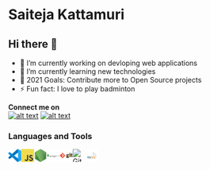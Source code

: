 # Saiteja Kattamuri

## Hi there 👋

- 🔭 I’m currently working on devloping web applications
- 🌱 I’m currently learning new technologies
- 🥅 2021 Goals: Contribute more to Open Source projects
- ⚡ Fun fact: I love to play badminton

**Connect me on**
</br>
[![alt text][1.1]][1]
[![alt text][2.1]][2]

[1.1]: https://i.imgur.com/tXSoThF.png
[2.1]:https://i.imgur.com/P3YfQoD.png
[1]: https://twitter.com/
[2]: https://www.facebook.com/kattamuri.saiteja/

### Languages and Tools

<img align="left" alt="Visual Studio Code" width="26px" src="https://raw.githubusercontent.com/github/explore/80688e429a7d4ef2fca1e82350fe8e3517d3494d/topics/visual-studio-code/visual-studio-code.png" />
<img align="left" alt="JavaScript" width="26px" src="https://raw.githubusercontent.com/github/explore/80688e429a7d4ef2fca1e82350fe8e3517d3494d/topics/javascript/javascript.png" />
<img align="left" alt="Node.js" width="26px" src="https://raw.githubusercontent.com/github/explore/80688e429a7d4ef2fca1e82350fe8e3517d3494d/topics/nodejs/nodejs.png" />
<img align="" alt="MySQL" width="26px" src="https://raw.githubusercontent.com/github/explore/80688e429a7d4ef2fca1e82350fe8e3517d3494d/topics/mysql/mysql.png" />
<img align="left" alt="MongoDB" width="26px" src="https://raw.githubusercontent.com/github/explore/80688e429a7d4ef2fca1e82350fe8e3517d3494d/topics/mongodb/mongodb.png" />
<img align="left" alt="Git" width="26px" src="https://raw.githubusercontent.com/github/explore/80688e429a7d4ef2fca1e82350fe8e3517d3494d/topics/git/git.png" />

<img align="left" alt="Git" height = "26px" width="26px" src="https://miro.medium.com/max/750/1*8FualX4XQbOUJDrg8yQAjQ.jpeg" />
